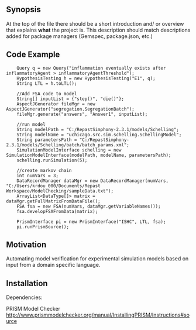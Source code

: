 ## Synopsis

At the top of the file there should be a short introduction and/ or overview that explains **what** the project is. This description should match descriptions added for package managers (Gemspec, package.json, etc.)

## Code Example

		Query q = new Query("inflammation eventually exists after inflammatoryAgent > inflammatoryAgentThreshold");
		HypothesisTesting h = new HypothesisTesting("E1", q);
		String LTL = h.toLTL();
		
		//Add FSA code to model
		String[] inputList = {"step()", "die()"};
		AspectJGenerator fileMgr = new AspectJGenerator("segregation.SegregationBatch");
		fileMgr.generate("answers", "Answer1", inputList);
		
		//run model
		String modelPath = "C:/RepastSimphony-2.3.1/models/Schelling";
		String modelName = "uchicago.src.sim.schelling.SchellingModel";
		String parametersPath = "C:/RepastSimphony-2.3.1/models/Schelling/batch/batch_params.xml";
		SimulationModelInterface schelling = new SimulationModelInterface(modelPath, modelName, parametersPath);
		schelling.runSimulation(5);
		
		//create markov chain
		int numVars = 3;
		DataRecordManager dataMgr = new DataRecordManager(numVars, "C:/Users/krdou_000/Documents/Repast Workspace/ModelChecking/sampleData.txt");
		ArrayList<DataType[]> matrix = dataMgr.getFullMatrixFromDataFile();
		FSA fsa = new FSA(numVars, dataMgr.getVariableNames());
        fsa.developFSAFromData(matrix);
        
        PrismInterface pi = new PrismInterface("ISHC", LTL, fsa);
        pi.runPrismSource();

## Motivation

Automating model verification for experimental simulation models based on input from a domain specific language.

## Installation

Dependencies: 

PRISM Model Checker 
http://www.prismmodelchecker.org/manual/InstallingPRISM/Instructions#source